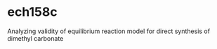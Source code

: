 # ech158c
Analyzing validity of equilibrium reaction model for direct synthesis of dimethyl carbonate
